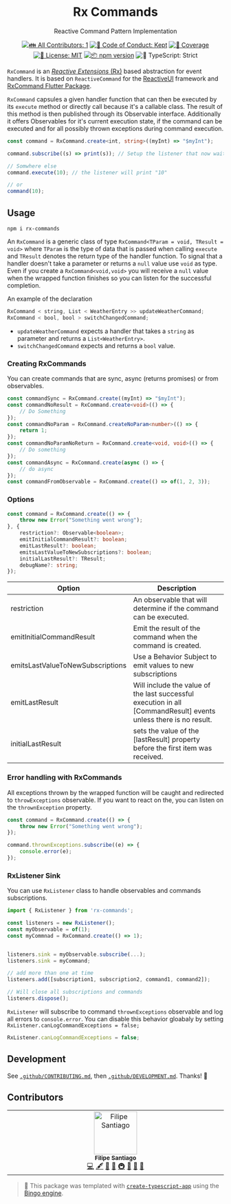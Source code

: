 <h1 align="center">Rx Commands</h1>

<p align="center">Reactive Command Pattern Implementation</p>

<p align="center">
	<!-- prettier-ignore-start -->
	<!-- ALL-CONTRIBUTORS-BADGE:START - Do not remove or modify this section -->
	<a href="#contributors" target="_blank"><img alt="👪 All Contributors: 1" src="https://img.shields.io/badge/%F0%9F%91%AA_all_contributors-1-21bb42.svg" /></a>
<!-- ALL-CONTRIBUTORS-BADGE:END -->
	<!-- prettier-ignore-end -->
	<a href="https://github.com/feelsantiago/rx-commands/blob/main/.github/CODE_OF_CONDUCT.md" target="_blank"><img alt="🤝 Code of Conduct: Kept" src="https://img.shields.io/badge/%F0%9F%A4%9D_code_of_conduct-kept-21bb42" /></a>
	<a href="https://codecov.io/gh/feelsantiago/rx-commands" target="_blank"><img alt="🧪 Coverage" src="https://img.shields.io/codecov/c/github/feelsantiago/rx-commands?label=%F0%9F%A7%AA%20coverage" /></a>
	<a href="https://github.com/feelsantiago/rx-commands/blob/main/LICENSE.md" target="_blank"><img alt="📝 License: MIT" src="https://img.shields.io/badge/%F0%9F%93%9D_license-MIT-21bb42.svg" /></a>
	<a href="http://npmjs.com/package/rx-commands" target="_blank"><img alt="📦 npm version" src="https://img.shields.io/npm/v/rx-commands?color=21bb42&label=%F0%9F%93%A6%20npm" /></a>
	<img alt="💪 TypeScript: Strict" src="https://img.shields.io/badge/%F0%9F%92%AA_typescript-strict-21bb42.svg" />
</p>

`RxCommand` is an [_Reactive Extensions_ (Rx)](http://reactivex.io/) based abstraction for event handlers. It is based on `ReactiveCommand` for the [ReactiveUI](https://reactiveui.net/) framework and [RxCommand Flutter Package](https://pub.dev/packages/rx_command).

`RxCommand` capsules a given handler function that can then be executed by its `execute` method or directly call because it's a callable class. The result of this method is then published through its Observable interface. Additionally it offers Observables for it's current execution state, if the command can be executed and for all possibly thrown exceptions during command execution.

```ts
const command = RxCommand.create<int, string>((myInt) => "$myInt");

command.subscribe((s) => print(s)); // Setup the listener that now waits for events, not doing anything

// Somwhere else
command.execute(10); // the listener will print "10"

// or
command(10);
```

## Usage

```shell
npm i rx-commands

```

An `RxCommand` is a generic class of type `RxCommand<TParam = void, TResult = void>` where `TParam` is the type of data that is passed when calling `execute` and `TResult` denotes the return type of the handler function. To signal that a handler doesn't take a parameter or returns a `null` value use `void` as type.
Even if you create a `RxCommand<void,void>` you will receive a `null` value when the wrapped function finishes so you can listen for the successful completion.

An example of the declaration

```ts
RxCommand < string, List < WeatherEntry >> updateWeatherCommand;
RxCommand < bool, bool > switchChangedCommand;
```

- `updateWeatherCommand` expects a handler that takes a `string` as parameter and returns a `List<WeatherEntry>`.
- `switchChangedCommand` expects and returns a `bool` value.

### Creating RxCommands

You can create commands that are sync, async (returns promises) or from observables.

```ts
const commandSync = RxCommand.create((myInt) => "$myInt");
const commandNoResult = RxCommand.create<void>(() => {
	// Do Something
});
const commandNoParam = RxCommand.createNoParam<number>(() => {
	return 1;
});
const commandNoParamNoReturn = RxCommand.create<void, void>(() => {
	// Do something
});
const commandAsync = RxCommand.create(async () => {
	// do async
});
const commandFromObservable = RxCommand.create(() => of(1, 2, 3));
```

### Options

```ts
const command = RxCommand.create(() => {
    throw new Error("Something went wrong");
}, {
	restriction?: Observable<boolean>;
	emitInitialCommandResult?: boolean;
	emitLastResult?: boolean;
	emitsLastValueToNewSubscriptions?: boolean;
	initialLastResult?: TResult;
	debugName?: string;
});
```

| Option                           | Description                                                                                                      |
| -------------------------------- | ---------------------------------------------------------------------------------------------------------------- |
| restriction                      | An observable that will determine if the command can be executed.                                                |
| emitInitialCommandResult         | Emit the result of the command when the command is created.                                                      |
| emitsLastValueToNewSubscriptions | Use a Behavior Subject to emit values to new subscriptions                                                       |
| emitLastResult                   | Will include the value of the last successful execution in all [CommandResult] events unless there is no result. |
| initialLastResult                | sets the value of the [lastResult] property before the first item was received.                                  |

### Error handling with RxCommands

All exceptions thrown by the wrapped function will be caught and redirected to `throwExceptions` observable. If you want to react on the, you can listen on the `thrownException` property.

```ts
const command = RxCommand.create(() => {
	throw new Error("Something went wrong");
});

command.thrownExceptions.subscribe((e) => {
	console.error(e);
});
```

### RxListener Sink

You can use `RxListener` class to handle observables and commands subscriptions.

```ts
import { RxListener } from 'rx-commands';

const listeners = new RxListener();
const myObservable = of(1);
const myCommnad = RxCommand.create(() => 1);


listeners.sink = myObservable.subscribe(...);
listeners.sink = myCommand;

// add more than one at time
listeners.add([subscription1, subscription2, command1, command2]);

// Will close all subscriptions and commands
listeners.dispose();
```

`RxListener` will subscribe to command `thrownExceptions` observable and log all errors to `console.error`. You can disable this behavior gloabaly by setting `RxListener.canLogCommandExceptions = false;`

```ts
RxListener.canLogCommandExceptions = false;
```

## Development

See [`.github/CONTRIBUTING.md`](./.github/CONTRIBUTING.md), then [`.github/DEVELOPMENT.md`](./.github/DEVELOPMENT.md).
Thanks! 💖

## Contributors

<!-- spellchecker: disable -->
<!-- ALL-CONTRIBUTORS-LIST:START - Do not remove or modify this section -->
<!-- prettier-ignore-start -->
<!-- markdownlint-disable -->
<table>
  <tbody>
    <tr>
      <td align="center" valign="top" width="14.28%"><img src="https://avatars.githubusercontent.com/u/18483175?v=4?s=100" width="100px;" alt="Filipe Santiago"/><br /><sub><b>Filipe Santiago</b></sub><br /><a href="https://github.com/feelsantiago/rx-commands/commits?author=feelsantiago" title="Code">💻</a> <a href="#content-feelsantiago" title="Content">🖋</a> <a href="https://github.com/feelsantiago/rx-commands/commits?author=feelsantiago" title="Documentation">📖</a> <a href="#ideas-feelsantiago" title="Ideas, Planning, & Feedback">🤔</a> <a href="#infra-feelsantiago" title="Infrastructure (Hosting, Build-Tools, etc)">🚇</a> <a href="#maintenance-feelsantiago" title="Maintenance">🚧</a> <a href="#projectManagement-feelsantiago" title="Project Management">📆</a> <a href="#tool-feelsantiago" title="Tools">🔧</a></td>
    </tr>
  </tbody>
</table>

<!-- markdownlint-restore -->
<!-- prettier-ignore-end -->

<!-- ALL-CONTRIBUTORS-LIST:END -->
<!-- spellchecker: enable -->

<!-- You can remove this notice if you don't want it 🙂 no worries! -->

> 💝 This package was templated with [`create-typescript-app`](https://github.com/JoshuaKGoldberg/create-typescript-app) using the [Bingo engine](https://create.bingo).
